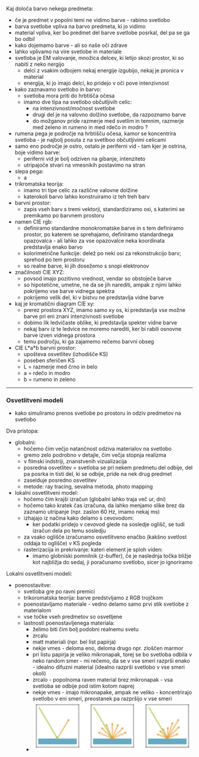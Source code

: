 Kaj določa barvo nekega predmeta:
- če je predmet v popolni temi ne vidimo barve - rabimo svetlobo
- barva svetlobe vpliva na barvo predmeta, ki jo vidimo
- material vpliva, ker bo predmet del barve svetlobe posrkal, del pa se ga bo odbil
- kako dojemamo barve - ali so naše oči zdrave
- lahko vplivamo na vire svetlobe in materiale
- svetloba je EM valovanje, množica delcev, ki letijo skozi prostor, ki so nabiti z neko nergijo
	- delci z vsakim odbojem nekaj energije izgubijo, nekaj je pronica v material
	- energija, ki jo imajo delci, ko pridejo v oči pove intenzivnost
- kako zaznavamo svetlobo in barvo:
	- svetloba mora priti do hrbtišča očesa
	- imamo dve tipa na svetlobo občutljivih celic:
		- na intenzivnost/močnost svetlobe
		- drugi del je na valovno dolžino svetlobe, da razpoznamo barve
		- do možganov pride razmerje med svetlim in temnim, razmerje med zeleno in rumeno in med rdečo in modro ?
- rumena pega je področje na hrbtišču očesa, kamor se koncentrira svetloba - je najbolj posuta z na svetlboo občutljivimi celicami
- samo eno področje je ostro, ostalo je periferni vid - tam kjer je ostrina, boje vidimo barve:
	- periferni vid je bolj odziven na gibanje, intenziteto
	- utripajoče stvari na vmesnikih postavimo na stran
- slepa pega:
	- a
- trikromatska teorija:
	- imamo tri tipe celic za različne valovne dolžine
	- katerokoli barvo lahko konstruiramo iz teh treh barv
- barvni prostor:
	- zapis vseh barv s tremi vektorji, standardiziramo osi, s katerimi se premikamo po barvnem prostoru
- namen CIE rgb:
	- definiramo standardne monokromatske barve in s tem definiramo prostor, po katerem se sprehajamo, definiramo standardnega opazovalca - ali lahko za vse opazovalce neka koordinata predstavlja enako barvo
	- kolorimetrične funkcije: delež po neki osi za rekonstrukcijo barv; sprehod po tem prostoru
	- so realne barve, ki jih dosežemo s snopi elektronov
- značilnosti CIE XYZ:
	- povsod imajo pozitivno vrednost, vendar so obstoječe barve
	- so hipotetične, umetne, ne da se jih narediti, ampak z njimi lahko pokrijemo vse barve vidnega spektra
	- pokrijemo velik del, ki v bistvu ne predstavlja vidne barve
- kaj je kromatični diagram CIE xy:
	- prerez prostora XYZ, imamo samo xy os, ki predstavlja vse možne barve pri eni znani intenzivnosti svetlobe
	- dobimo lik ledvičaste oblike, ki predstavlja spekter vidne barve
	- nekaj barv iz te ledvice ne moremo narediti, ker bi rabili osnovne barve izven vidnega prostora
	- temu področju, ki ga zajamemo rečemo barvni obseg
- CIE L\*a\*b barvni prostor:
	- upošteva osvetlitev (izhodišče KS)
	- poseben sferičen KS
	- L = razmerje med črno in belo
	- a = rdečo in modro
	- b = rumeno in zeleno

---
### Osvetlitveni modeli

- kako simuliramo prenos svetlobe po prostoru in odziv predmetov na svetlobo

Dva pristopa:
- globalni:
	- hočemo čim večjo natančnost odziva materialov na svetlobo
	- gremo zelo podrobno v detajle, čim večja stopnja realizma
	- v filmski indstriji, znanstvenih vizualizacija
	- posredna osvetlitev = svetloba se pri nekem predmetu del odbije, del pa posrka in tisti del, ki se odbije, pride na nek drug predmet
	- zaselduje posredno osvetlitev
	- metode: ray tracing, sevalna metoda, photo mapping
- lokalni osvetlitveni model:
	- hočemo čim krajši izračun (globalni lahko traja več ur, dni)
	- hočemo tako kratek čas izračuna, da lahko menjamo slike brez da zaznamo utripanje (npr. zaslon 60 Hz, imamo nekaj ms)
	- izhajajo iz načina kako delamo s cevovodom:
		- ker podatki pridejo v cevovod glede na sosledje oglišč, se tudi izračun dela po temu sosledju
	- za vsako oglišče izračunamo osvetlitveno enačbo (kakšno svetlost oddaja to oglišče) v KS pogleda
	- rasterizacija in prekrivanje: kateri element je sploh viden:
		- imamo globniski pomnilnik (z-buffer), če je naslednja točka bližje kot najbližja do sedaj, ji poračunamo svetlobo, sicer jo ignoriramo

Lokalni osvetlitveni modeli:
- poenostavitve:
	- svetloba gre po ravni premici
	- trikoromatska teorija: barve predstvljamo z RGB trojčkom
	- poenostavljamo materiale - vedno delamo samo prvi stik svetlobe z materialom
	- vse točke vseh predmetov so osvetljene
	- lastnosti poenostavljenega materiala:
		- želimo biti čim bolj podobni realnemu svetu
		- zrcalu
		- matt materiali (npr. bel list papirja)
		- nekje vmes - deloma eno, deloma drugo npr. zloščen marmor
		- pri listu papirja je veliko mikronapak, torej se bo svetloba odbila v neko random smer - mi rečemo, da se v vse smeri razprši enako - idealno difuzni material (idealno razprši svetlobo v vse smeri okoli)
		- zrcalo - popolnoma raven material brez mikronapak - vsa svetloba se odbije pod istim kotom naprej
		- nekje vmes - imajo mikronapake, ampak ne veliko - koncentrirajo svetlobo v eni smeri, preostanek pa razpršijo v vse smeri
		- ![400](../../Images2/Pasted%20image%2020241113105247.png)